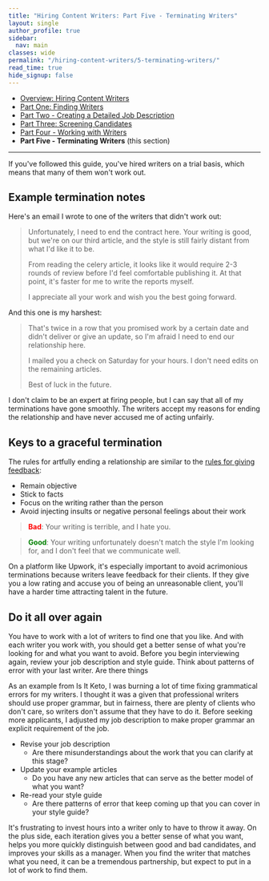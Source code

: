 ```yaml
---
title: "Hiring Content Writers: Part Five - Terminating Writers"
layout: single
author_profile: true
sidebar:
  nav: main
classes: wide
permalink: "/hiring-content-writers/5-terminating-writers/"
read_time: true
hide_signup: false
---
```


* [Overview: Hiring Content Writers](/hiring-content-writers/)
* [Part One: Finding Writers](/hiring-content-writers/1-finding-writers/)
* [Part Two - Creating a Detailed Job Description](/hiring-content-writers/2-working-with-writers/)
* [Part Three: Screening Candidates](/hiring-content-writers/3-screening-candidates/)
* [Part Four - Working with Writers](/hiring-content-writers/4-working-with-writers/)
* **Part Five - Terminating Writers** (this section)

---

If you've followed this guide, you've hired writers on a trial basis, which means that many of them won't work out.

## Example termination notes

Here's an email I wrote to one of the writers that didn't work out:

>Unfortunately, I need to end the contract here. Your writing is good, but we're on our third article, and the style is still fairly distant from what I'd like it to be.
>
>From reading the celery article, it looks like it would require 2-3 rounds of review before I'd feel comfortable publishing it. At that point, it's faster for me to write the reports myself.
>
>I appreciate all your work and wish you the best going forward.

And this one is my harshest:

>That's twice in a row that you promised work by a certain date and didn't deliver or give an update, so I'm afraid I need to end our relationship here.
>
>I mailed you a check on Saturday for your hours. I don't need edits on the remaining articles.
>
>Best of luck in the future.

I don't claim to be an expert at firing people, but I can say that all of my terminations have gone smoothly. The writers accept my reasons for ending the relationship and have never accused me of acting unfairly.

## Keys to a graceful termination

The rules for artfully ending a relationship are similar to the [rules for giving feedback](/hiring-content-writers/4-working-with-writers/#giving-tactful-feedback):

* Remain objective
* Stick to facts
* Focus on the writing rather than the person
* Avoid injecting insults or negative personal feelings about their work

>**<font color="red">Bad</font>**: Your writing is terrible, and I hate you.

>**<font color="green">Good</font>**: Your writing unfortunately doesn't match the style I'm looking for, and I don't feel that we communicate well.

On a platform like Upwork, it's especially important to avoid acrimonious terminations because writers leave feedback for their clients. If they give you a low rating and accuse you of being an unreasonable client, you'll have a harder time attracting talent in the future.

## Do it all over again

You have to work with a lot of writers to find one that you like. And with each writer you work with, you should get a better sense of what you're looking for and what you want to avoid. Before you begin interviewing again, review your job description and style guide. Think about patterns of error with your last writer. Are there things

As an example from Is It Keto, I was burning a lot of time fixing grammatical errors for my writers. I thought it was a given that professional writers should use proper grammar, but in fairness, there are plenty of clients who don't care, so writers don't assume that they have to do it. Before seeking more applicants, I adjusted my job description to make proper grammar an explicit requirement of the job.

* Revise your job description
  * Are there misunderstandings about the work that you can clarify at this stage?
* Update your example articles
  * Do you have any new articles that can serve as the better model of what you want?
* Re-read your style guide
  * Are there patterns of error that keep coming up that you can cover in your style guide?

It's frustrating to invest hours into a writer only to have to throw it away. On the plus side, each iteration gives you a better sense of what you want, helps you more quickly distinguish between good and bad candidates, and improves your skills as a manager. When you find the writer that matches what you need, it can be a tremendous partnership, but expect to put in a lot of work to find them.